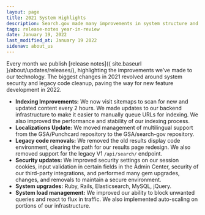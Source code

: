```yaml
---
layout: page
title: 2021 System Highlights
description: Search.gov made many improvements in system structure and security in 2021.
tags: release-notes year-in-review
date: January 19, 2022
last_modified_at: January 19 2022
sidenav: about_us
---
```


Every month we publish [release notes]({ site.baseurl }/about/updates/releases/), highlighting the improvements we’ve made to our technology. The biggest changes in 2021 revolved around system security and legacy code cleanup, paving the way for new feature development in 2022.

* **Indexing Improvements:** We now visit sitemaps to scan for new and updated content every 2 hours. We made updates to our backend infrastructure to make it easier to manually queue URLs for indexing. We also improved the performance and stability of our indexing process.
* **Localizations Update:** We moved management of multilingual support from the GSA/Punchcard repository to the GSA/search-gov repository.
* **Legacy code removals:** We removed the old results display code environment, clearing the path for our results page redesign. We also removed support for the legacy V1 `/api/search/` endpoint.
* **Security updates:** We improved security settings on our session cookies, input validation in certain fields in the Admin Center, security of our third-party integrations, and performed many gem upgrades, changes, and removals to maintain a secure environment.
* **System upgrades:** Ruby, Rails, Elasticsearch, MySQL, jQuery.
* **System load management:** We improved our ability to block unwanted queries and react to flux in traffic. We also implemented auto-scaling on portions of our infrastructure.